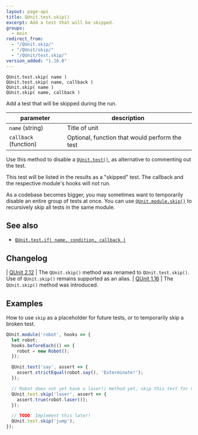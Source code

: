 ```yaml
---
layout: page-api
title: QUnit.test.skip()
excerpt: Add a test that will be skipped.
groups:
  - main
redirect_from:
  - "/QUnit.skip/"
  - "/QUnit/skip/"
  - "/QUnit/test.skip/"
version_added: "1.16.0"
---
```


`QUnit.test.skip( name )`<br/>
`QUnit.test.skip( name, callback )`<br/>
`QUnit.skip( name )`<br/>
`QUnit.skip( name, callback )`

Add a test that will be skipped during the run.

| parameter | description |
|-----------|-------------|
| `name` (string) | Title of unit |
| `callback` (function) | Optional, function that would perform the test |

Use this method to disable a [`QUnit.test()`](./test.md), as alternative to commenting out the test.

This test will be listed in the results as a "skipped" test. The callback and the respective module's hooks will not run.

As a codebase becomes bigger, you may sometimes want to temporarily disable an entire group of tests at once. You can use [`QUnit.module.skip()`](./module.md) to recursively skip all tests in the same module.

## See also

* [`QUnit.test.if( name, condition, callback )`](./test.if.md)

## Changelog

| [QUnit 2.12](https://github.com/qunitjs/qunit/releases/tag/2.12.0) | The `QUnit.skip()` method was renamed to `QUnit.test.skip()`.<br/>Use of `QUnit.skip()` remains supported as an alias.
| [QUnit 1.16](https://github.com/qunitjs/qunit/releases/tag/1.16.0) | The `QUnit.skip()` method was introduced.

## Examples

How to use `skip` as a placeholder for future tests, or to temporarily skip a broken test.

```js
QUnit.module('robot', hooks => {
  let robot;
  hooks.beforeEach(() => {
    robot = new Robot();
  });

  QUnit.test('say', assert => {
    assert.strictEqual(robot.say(), 'Exterminate!');
  });

  // Robot does not yet have a laser() method yet, skip this test for now
  QUnit.test.skip('laser', assert => {
    assert.true(robot.laser());
  });

  // TODO: Implement this later!
  QUnit.test.skip('jump');
});
```
